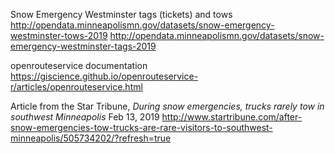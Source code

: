 Snow Emergency Westminster tags (tickets) and tows 
http://opendata.minneapolismn.gov/datasets/snow-emergency-westminster-tows-2019
http://opendata.minneapolismn.gov/datasets/snow-emergency-westminster-tags-2019

openrouteservice documentation
https://giscience.github.io/openrouteservice-r/articles/openrouteservice.html

Article from the Star Tribune, *During snow emergencies, trucks rarely tow in southwest Minneapolis* Feb 13, 2019 http://www.startribune.com/after-snow-emergencies-tow-trucks-are-rare-visitors-to-southwest-minneapolis/505734202/?refresh=true
